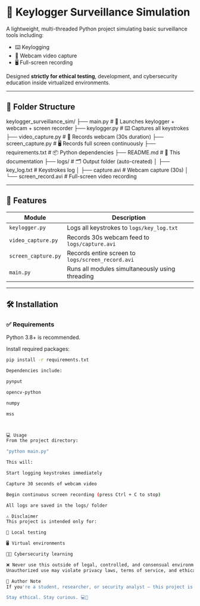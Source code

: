 # 🔐 Keylogger Surveillance Simulation

A lightweight, multi-threaded Python project simulating basic surveillance tools including:

- ⌨️ Keylogging
- 📸 Webcam video capture
- 🖥️ Full-screen recording

Designed **strictly for ethical testing**, development, and cybersecurity education inside virtualized environments.

---

## 📁 Folder Structure


keylogger_surveillance_sim/
├── main.py # 🧠 Launches keylogger + webcam + screen recorder
├── keylogger.py # ⌨️ Captures all keystrokes
├── video_capture.py # 📸 Records webcam (30s duration)
├── screen_capture.py # 🖥️ Records full screen continuously
├── requirements.txt # 📦 Python dependencies
├── README.md # 📘 This documentation
├── logs/ # 🗂️ Output folder (auto-created)
│ ├── key_log.txt # Keystrokes log
│ ├── capture.avi # Webcam capture (30s)
│ └── screen_record.avi # Full-screen video recording  


---

## 🚀 Features

| Module          | Description                              |
|-----------------|------------------------------------------|
| `keylogger.py`  | Logs all keystrokes to `logs/key_log.txt` |
| `video_capture.py` | Records 30s webcam feed to `logs/capture.avi` |
| `screen_capture.py` | Records entire screen to `logs/screen_record.avi` |
| `main.py`       | Runs all modules simultaneously using threading |

---

## 🛠️ Installation

### ✅ Requirements

Python 3.8+ is recommended.

Install required packages:

```bash
pip install -r requirements.txt

Dependencies include:

pynput

opencv-python

numpy

mss



💻 Usage
From the project directory:

"python main.py"

This will:

Start logging keystrokes immediately

Capture 30 seconds of webcam video

Begin continuous screen recording (press Ctrl + C to stop)

All logs are saved in the logs/ folder

⚠️ Disclaimer
This project is intended only for:

🧪 Local testing

🖥️ Virtual environments

🧑‍💻 Cybersecurity learning

❌ Never use this outside of legal, controlled, and consensual environments.
Unauthorized use may violate privacy laws, terms of service, and ethical guidelines.

📘 Author Note
If you're a student, researcher, or security analyst — this project is designed to help you understand how surveillance tools work from a defensive perspective.

Stay ethical. Stay curious. 💻🔐
